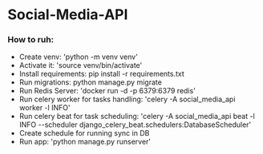 # Social-Media-API

### How to ruh:
- Create venv: 'python -m venv venv'
- Activate it: 'source venv/bin/activate'
- Install requirements: pip install -r requirements.txt
- Run migrations: python manage.py migrate
- Run Redis Server: 'docker run -d -p 6379:6379 redis'
- Run celery worker for tasks handling: 'celery -A social_media_api worker -l INFO'
- Run celery beat for task scheduling: 'celery -A social_media_api beat -l INFO --scheduler django_celery_beat.schedulers:DatabaseScheduler'
- Create schedule for running sync in DB
- Run app: 'python manage.py runserver'